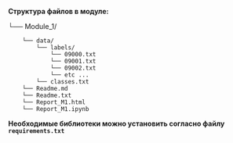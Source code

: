 **Структура файлов в модуле:**

└── Module_1/    

        └── data/       
            └── labels/ 
                └── 09000.txt
                └── 09001.txt
                └── 09002.txt
                └── etc ...
            └── classes.txt
        └── Readme.md 
        └── Readme.txt 
        └── Report_M1.html 
        └── Report_M1.ipynb 

**Необходимые библиотеки можно установить согласно файлу `requirements.txt`**
